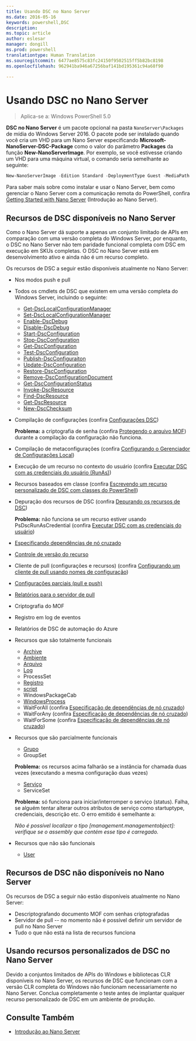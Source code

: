 ```yaml
---
title: Usando DSC no Nano Server
ms.date: 2016-05-16
keywords: powershell,DSC
description: 
ms.topic: article
author: eslesar
manager: dongill
ms.prod: powershell
translationtype: Human Translation
ms.sourcegitcommit: 6477ae8575c83fc24150f9502515ff5b82bc8198
ms.openlocfilehash: 962941ba946a67256baf141bd195361c94a68f90

---
```


# Usando DSC no Nano Server

> Aplica-se a: Windows PowerShell 5.0

**DSC no Nano Server** é um pacote opcional na pasta `NanoServer\Packages` de mídia do Windows Server 2016. O pacote pode ser instalado quando você cria um VHD para um Nano Server especificando **Microsoft-NanoServer-DSC-Package** como o valor do parâmetro **Packages** da função **New-NanoServerImage**. Por exemplo, se você estivesse criando um VHD para uma máquina virtual, o comando seria semelhante ao seguinte:

```powershell
New-NanoServerImage -Edition Standard -DeploymentType Guest -MediaPath f:\ -BasePath .\Base -TargetPath .\Nano1\Nano.vhd -ComputerName Nano1 -Packages Microsoft-NanoServer-DSC-Package
```

Para saber mais sobre como instalar e usar o Nano Server, bem como gerenciar o Nano Server com a comunicação remota do PowerShell, confira [Getting Started with Nano Server](https://technet.microsoft.com/en-us/library/mt126167.aspx) (Introdução ao Nano Server).


## Recursos de DSC disponíveis no Nano Server

 Como o Nano Server dá suporte a apenas um conjunto limitado de APIs em comparação com uma versão completa do Windows Server, por enquanto, o DSC no Nano Server não tem paridade funcional completa com DSC em execução em SKUs completas. O DSC no Nano Server está em desenvolvimento ativo e ainda não é um recurso completo.
 
 Os recursos de DSC a seguir estão disponíveis atualmente no Nano Server: 


* Nos modos push e pull

* Todos os cmdlets de DSC que existem em uma versão completa do Windows Server, incluindo o seguinte: 
  * [Get-DscLocalConfigurationManager](https://technet.microsoft.com/en-us/library/dn407378.aspx)
  * [Set-DscLocalConfigurationManager](https://technet.microsoft.com/en-us/library/dn521621.aspx)   
  * [Enable-DscDebug](https://technet.microsoft.com/en-us/library/mt517870.aspx)
  * [Disable-DscDebug](https://technet.microsoft.com/en-us/library/mt517872.aspx)       
  * [Start-DscConfiguration](https://technet.microsoft.com/en-us/library/dn521623.aspx)
  * [Stop-DscConfiguration](https://technet.microsoft.com/en-us/library/mt143542.aspx)
  * [Get-DscConfiguration](https://technet.microsoft.com/en-us/library/dn407379.aspx)
  * [Test-DscConfiguration](https://technet.microsoft.com/en-us/library/dn407382.aspx)      
  * [Publish-DscConfiguraiton](https://technet.microsoft.com/en-us/library/mt517875.aspx) 
  * [Update-DscConfiguration](https://technet.microsoft.com/en-us/library/mt143541.aspx)
  * [Restore-DscConfiguration](https://technet.microsoft.com/en-us/library/dn407383.aspx)
  * [Remove-DscConfigurationDocument](https://technet.microsoft.com/en-us/library/mt143544.aspx)
  * [Get-DscConfigurationStatus](https://technet.microsoft.com/en-us/library/mt517868.aspx)
  * [Invoke-DscResource](https://technet.microsoft.com/en-us/library/mt517869.aspx)
  * [Find-DscResource](https://technet.microsoft.com/en-us/library/mt517874.aspx)
  * [Get-DscResource](https://technet.microsoft.com/en-us/library/dn521625.aspx)
  * [New-DscChecksum](https://technet.microsoft.com/en-us/library/dn521622.aspx)    

* Compilação de configurações (confira [Configurações DSC](configurations.md))

  **Problema:** a criptografia de senha (confira [Protegendo o arquivo MOF](securemof.md)) durante a compilação da configuração não funciona.

* Compilação de metaconfigurações (confira [Configurando o Gerenciador de Configurações Local](metaConfig.md))

* Execução de um recurso no contexto do usuário (confira [Executar DSC com as credenciais do usuário (RunAs)](runAsUser.md))

* Recursos baseados em classe (confira [Escrevendo um recurso personalizado de DSC com classes do PowerShell](authoringResourceClass.md))

* Depuração dos recursos de DSC (confira [Depurando os recursos de DSC](debugresource.md))
  
  **Problema:** não funciona se um recurso estiver usando PsDscRunAsCredential (confira [Executar DSC com as credenciais do usuário](runAsUser.md))

* [Especificando dependências de nó cruzado](crossNodeDependencies.md) 

* [Controle de versão do recurso](sxsResource.md)

* Cliente de pull (configurações e recursos) (confira [Configurando um cliente de pull usando nomes de configuração](pullClientConfigNames.md))

* [Configurações parciais (pull e push)](partialConfigs.md)

* [Relatórios para o servidor de pull](reportServer.md) 

* Criptografia do MOF

* Registro em log de eventos

* Relatórios de DSC de automação do Azure

* Recursos que são totalmente funcionais
  * [Archive](archiveResource.md)
  * [Ambiente](environmentResource.md)
  * [Arquivo](fileResource.md)
  * [Log](logResource.md)
  * ProcessSet
  * [Registro](registryResource.md)
  * [script](scriptResource.md)
  * WindowsPackageCab
  * [WindowsProcess](windowsProcessResource.md)
  * WaitForAll (confira [Especificação de dependências de nó cruzado](crossNodeDependencies.md))
  * WaitForAny (confira [Especificação de dependências de nó cruzado](crossNodeDependencies.md))
  * WaitForSome (confira [Especificação de dependências de nó cruzado](crossNodeDependencies.md))

* Recursos que são parcialmente funcionais
  * [Grupo](groupResource.md)
  * GroupSet
  
  **Problema:** os recursos acima falharão se a instância for chamada duas vezes (executando a mesma configuração duas vezes)
  
  * [Serviço](serviceResource.md)
  * ServiceSet
  
  **Problema:** só funciona para iniciar/interromper o serviço (status). Falha, se alguém tentar alterar outros atributos de serviço como startuptype, credenciais, descrição etc. O erro emitido é semelhante a:
  
  *Não é possível localizar o tipo [management.managementobject]: verifique se o assembly que contém esse tipo é carregado.*
  
* Recursos que não são funcionais
  * [User](userResource.md)
  

## Recursos de DSC não disponíveis no Nano Server

Os recursos de DSC a seguir não estão disponíveis atualmente no Nano Server:

* Descriptografando documento MOF com senhas criptografadas 
* Servidor de pull -- no momento não é possível definir um servidor de pull no Nano Server
* Tudo o que não está na lista de recursos funciona

## Usando recursos personalizados de DSC no Nano Server
 
Devido a conjuntos limitados de APIs do Windows e bibliotecas CLR disponíveis no Nano Server, os recursos de DSC que funcionam com a versão CLR completa do Windows não funcionam necessariamente no Nano Server. Conclua completamente o teste antes de implantar qualquer recurso personalizado de DSC em um ambiente de produção.

## Consulte Também
- [Introdução ao Nano Server](https://technet.microsoft.com/en-us/library/mt126167.aspx)




<!--HONumber=Aug16_HO3-->


